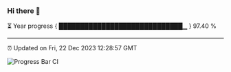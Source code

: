 ### Hi there 👋

⏳ Year progress { █████████████████████████████▁ } 97.40 %

---

⏰ Updated on Fri, 22 Dec 2023 12:28:57 GMT

![Progress Bar CI](https://github.com/liununu/liununu/workflows/Progress%20Bar%20CI/badge.svg)
